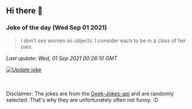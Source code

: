 ## Hi there 👋

### Joke of the day (Wed Sep 01 2021)
<!-- joke -->
>I don't see women as objects. I consider each to be in a class of her own.
<!-- /joke -->

*Last update: Wed, 01 Sep 2021 00:26:10 GMT*

[![Update joke](https://github.com/nclskfm/nclskfm/actions/workflows/joke.yml/badge.svg)](https://github.com/nclskfm/nclskfm/actions/workflows/joke.yml)

<br><br>
Disclaimer: The jokes are from the [Geek-Jokes-api](https://github.com/sameerkumar18/geek-joke-api) and are randomly selected. That's why they are unfortunately often not funny. :D
